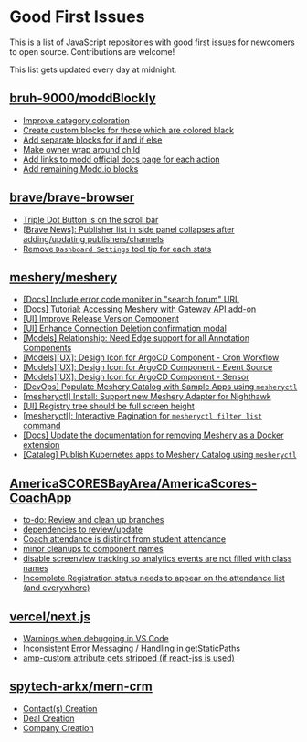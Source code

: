# Good First Issues

This is a list of JavaScript repositories with good first issues for newcomers to open source. Contributions are welcome!

This list gets updated every day at midnight.

## [bruh-9000/moddBlockly](https://github.com/bruh-9000/moddBlockly)

- [Improve category coloration](https://github.com/bruh-9000/moddBlockly/issues/33)
- [Create custom blocks for those which are colored black](https://github.com/bruh-9000/moddBlockly/issues/30)
- [Add separate blocks for if and if else](https://github.com/bruh-9000/moddBlockly/issues/29)
- [Make owner wrap around child](https://github.com/bruh-9000/moddBlockly/issues/26)
- [Add links to modd official docs page for each action](https://github.com/bruh-9000/moddBlockly/issues/15)
- [Add remaining Modd.io blocks](https://github.com/bruh-9000/moddBlockly/issues/2)

## [brave/brave-browser](https://github.com/brave/brave-browser)

- [Triple Dot Button is on the  scroll bar ](https://github.com/brave/brave-browser/issues/36298)
- [[Brave News]: Publisher list in side panel collapses after adding/updating publishers/channels](https://github.com/brave/brave-browser/issues/36550)
- [Remove `Dashboard Settings` tool tip for each stats](https://github.com/brave/brave-browser/issues/6084)

## [meshery/meshery](https://github.com/meshery/meshery)

- [[Docs] Include error code moniker in "search forum" URL](https://github.com/meshery/meshery/issues/10635)
- [[Docs] Tutorial: Accessing Meshery with Gateway API add-on](https://github.com/meshery/meshery/issues/10333)
- [[UI] Improve Release Version Component](https://github.com/meshery/meshery/issues/9569)
- [[UI] Enhance Connection Deletion confirmation modal](https://github.com/meshery/meshery/issues/10558)
- [[Models] Relationship: Need Edge support for all Annotation Components](https://github.com/meshery/meshery/issues/10278)
- [[Models][UX]: Design Icon for ArgoCD Component - Cron Workflow](https://github.com/meshery/meshery/issues/10296)
- [[Models][UX]: Design Icon for ArgoCD Component - Event Source](https://github.com/meshery/meshery/issues/10298)
- [[Models][UX]: Design Icon for ArgoCD Component - Sensor](https://github.com/meshery/meshery/issues/10300)
- [[DevOps] Populate Meshery Catalog with Sample Apps using `mesheryctl`](https://github.com/meshery/meshery/issues/10458)
- [[mesheryctl] Install: Support new Meshery Adapter for Nighthawk](https://github.com/meshery/meshery/issues/10371)
- [[UI] Registry tree should be full screen height](https://github.com/meshery/meshery/issues/9595)
- [[mesheryctl]: Interactive Pagination for `mesheryctl filter list` command](https://github.com/meshery/meshery/issues/10366)
- [[Docs] Update the documentation for removing Meshery as a Docker extension](https://github.com/meshery/meshery/issues/9901)
- [[Catalog] Publish Kubernetes apps to Meshery Catalog using `mesheryctl`](https://github.com/meshery/meshery/issues/10444)

## [AmericaSCORESBayArea/AmericaScores-CoachApp](https://github.com/AmericaSCORESBayArea/AmericaScores-CoachApp)

- [to-do: Review and clean up branches](https://github.com/AmericaSCORESBayArea/AmericaScores-CoachApp/issues/473)
- [dependencies to review/update](https://github.com/AmericaSCORESBayArea/AmericaScores-CoachApp/issues/469)
- [Coach attendance is distinct from student attendance](https://github.com/AmericaSCORESBayArea/AmericaScores-CoachApp/issues/391)
- [minor cleanups to component names](https://github.com/AmericaSCORESBayArea/AmericaScores-CoachApp/issues/462)
- [disable screenview tracking so analytics events are not filled with class names](https://github.com/AmericaSCORESBayArea/AmericaScores-CoachApp/issues/461)
- [Incomplete Registration status needs to appear on the attendance list (and everywhere)](https://github.com/AmericaSCORESBayArea/AmericaScores-CoachApp/issues/459)

## [vercel/next.js](https://github.com/vercel/next.js)

- [Warnings when debugging in VS Code](https://github.com/vercel/next.js/issues/24349)
- [Inconsistent Error Messaging / Handling in getStaticPaths](https://github.com/vercel/next.js/issues/41281)
- [amp-custom attribute gets stripped (if react-jss is used)](https://github.com/vercel/next.js/issues/12243)

## [spytech-arkx/mern-crm](https://github.com/spytech-arkx/mern-crm)

- [Contact(s) Creation](https://github.com/spytech-arkx/mern-crm/issues/12)
- [Deal Creation](https://github.com/spytech-arkx/mern-crm/issues/27)
- [Company Creation](https://github.com/spytech-arkx/mern-crm/issues/17)

